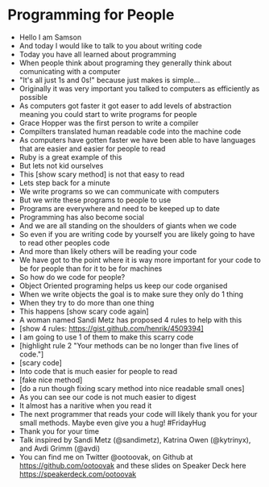 Programming for People
======================

- Hello I am Samson
- And today I would like to talk to you about writing code
- Today you have all learned about programming
- When people think about programing they generally think about
  comunicating with a computer
- "It's all just 1s and 0s!" because just makes is simple...
- Originally it was very important you talked to computers as
  efficiently as possible
- As computers got faster it got easer to add levels of abstraction
  meaning you could start to write programs for people
- Grace Hopper was the first person to write a compiler
- Compilters translated human readable code into the machine code
- As computers have gotten faster we have been able to have languages
  that are easier and easier for people to read
- Ruby is a great example of this
- But lets not kid ourselves
- This [show scary method] is not that easy to read
- Lets step back for a minute
- We write programs so we can communicate with computers
- But we write these programs to people to use
- Programs are everywhere and need to be keeped up to date
- Programming has also become social
- And we are all standing on the shoulders of giants when we code
- So even if you are writing code by yourself you are likely going to
  have to read other peoples code
- And more than likely others will be reading your code
- We have got to the point where it is way more important for your code
  to be for people than for it to be for machines
- So how do we code for people?
- Object Oriented programing helps us keep our code organised
- When we write objects the goal is to make sure they only do 1 thing
- When they try to do more than one thing
- This happens [show scary code again]
- A woman named Sandi Metz has proposed 4 rules to help with this
- [show 4 rules: https://gist.github.com/henrik/4509394]
- I am going to use 1 of them to make this scarry code
- [highlight rule 2 "Your methods can be no longer than five lines of code."]
- [scary code]
- Into code that is much easier for people to read
- [fake nice method]
- [do a run though fixing scary method into nice readable small ones]
- As you can see our code is not much easier to digest
- It almost has a naritive when you read it
- The next programmer that reads your code will likely thank you for
  your small methods. Maybe even give you a hug! #FridayHug
- Thank you for your time
- Talk inspired by Sandi Metz (@sandimetz), Katrina Owen (@kytrinyx), and Avdi Grimm (@avdi)
- You can find me on Twitter @ootoovak, on Github at https://github.com/ootoovak and these slides on Speaker Deck here https://speakerdeck.com/ootoovak
